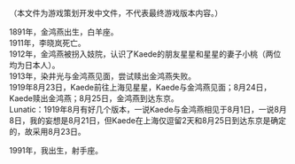 （本文件为游戏策划开发中文件，不代表最终游戏版本内容。）

1891年，金鸿燕出生，白羊座。  
1911年，李晓岚死亡。  
1912年，金鸿燕被拐入妓院，认识了Kaede的朋友星星和星星的妻子小桃（两位均为日本人）。  
1913年，染井光与金鸿燕见面，尝试赎出金鸿燕失败。  
1919年8月23日，Kaede前往上海见星星，Kaede与金鸿燕见面；8月24日，Kaede赎出金鸿燕；8月25日，金鸿燕到达东京。  
Lunatic：1919年8月有好几个版本，一说Kaede与金鸿燕相见于8月1日，一说8月8日，我的妄想是8月21日，但Kaede在上海仅逗留2天和8月25日到达东京是确定的，故采用8月23日。  

1991年，我出生，射手座。  
